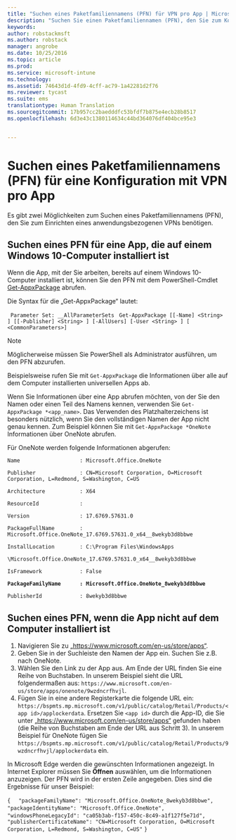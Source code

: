 ```yaml
---
title: "Suchen eines Paketfamiliennamens (PFN) für VPN pro App | Microsoft Intune"
description: "Suchen Sie einen Paketfamiliennamen (PFN), den Sie zum Konfigurieren eines anwendungsbezogenen VPN („VPN pro App“) benötigen."
keywords: 
author: robstackmsft
ms.author: robstack
manager: angrobe
ms.date: 10/25/2016
ms.topic: article
ms.prod: 
ms.service: microsoft-intune
ms.technology: 
ms.assetid: 74643d1d-4fd9-4cff-ac79-1a42281d2f76
ms.reviewer: tycast
ms.suite: ems
translationtype: Human Translation
ms.sourcegitcommit: 17b957cc2baedddfc53bfdf7b875e4ecb28b8517
ms.openlocfilehash: 6d3e43c1380114634c44bd364076df404bce95e3


---
```


# <a name="find-a-package-family-name-pfn-for-perapp-vpn-configuration"></a>Suchen eines Paketfamiliennamens (PFN) für eine Konfiguration mit VPN pro App

Es gibt zwei Möglichkeiten zum Suchen eines Paketfamiliennamens (PFN), den Sie zum Einrichten eines anwendungsbezogenen VPNs benötigen.

## <a name="find-a-pfn-for-an-app-thats-installed-on-a-windows-10-computer"></a>Suchen eines PFN für eine App, die auf einem Windows 10-Computer installiert ist

Wenn die App, mit der Sie arbeiten, bereits auf einem Windows 10-Computer installiert ist, können Sie den PFN mit dem PowerShell-Cmdlet [Get-AppxPackage](https://technet.microsoft.com/library/hh856044.aspx) abrufen.

Die Syntax für die „Get-AppxPackage“ lautet:

` Parameter Set: __AllParameterSets`
` Get-AppxPackage [[-Name] <String> ] [[-Publisher] <String> ] [-AllUsers] [-User <String> ] [ <CommonParameters>]`

> [!NOTE]
Möglicherweise müssen Sie PowerShell als Administrator ausführen, um den PFN abzurufen.

Beispielsweise rufen Sie mit `Get-AppxPackage` die Informationen über alle auf dem Computer installierten universellen Apps ab.

Wenn Sie Informationen über eine App abrufen möchten, von der Sie den Namen oder einen Teil des Namens kennen, verwenden Sie `Get-AppxPackage *<app_name>`. Das Verwenden des Platzhalterzeichens ist besonders nützlich, wenn Sie den vollständigen Namen der App nicht genau kennen. Zum Beispiel können Sie mit `Get-AppxPackage *OneNote` Informationen über OneNote abrufen.


Für OneNote werden folgende Informationen abgerufen:

`Name                   : Microsoft.Office.OneNote`

`Publisher              : CN=Microsoft Corporation, O=Microsoft Corporation, L=Redmond, S=Washington, C=US`

`Architecture           : X64`

`ResourceId             :`

`Version                : 17.6769.57631.0`

`PackageFullName        : Microsoft.Office.OneNote_17.6769.57631.0_x64__8wekyb3d8bbwe`

`InstallLocation        : C:\Program Files\WindowsApps`

`\Microsoft.Office.OneNote_17.6769.57631.0_x64__8wekyb3d8bbwe`

`IsFramework            : False`

**`PackageFamilyName      : Microsoft.Office.OneNote_8wekyb3d8bbwe`**

`PublisherId            : 8wekyb3d8bbwe`



## <a name="find-a-pfn-if-the-app-is-not-installed-on-a-computer"></a>Suchen eines PFN, wenn die App nicht auf dem Computer installiert ist

1.  Navigieren Sie zu „https://www.microsoft.com/en-us/store/apps“.
2.  Geben Sie in der Suchleiste den Namen der App ein. Suchen Sie z.B. nach OneNote.
3.  Wählen Sie den Link zu der App aus. Am Ende der URL finden Sie eine Reihe von Buchstaben. In unserem Beispiel sieht die URL folgendermaßen aus: `https://www.microsoft.com/en-us/store/apps/onenote/9wzdncrfhvjl`.
4.  Fügen Sie in eine andere Registerkarte die folgende URL ein: `https://bspmts.mp.microsoft.com/v1/public/catalog/Retail/Products/<app id>/applockerdata`. Ersetzen Sie `<app id>` durch die App-ID, die Sie unter „https://www.microsoft.com/en-us/store/apps“ gefunden haben (die Reihe von Buchstaben am Ende der URL aus Schritt 3). In unserem Beispiel für OneNote fügen Sie `https://bspmts.mp.microsoft.com/v1/public/catalog/Retail/Products/9wzdncrfhvjl/applockerdata` ein.

In Microsoft Edge werden die gewünschten Informationen angezeigt. In Internet Explorer müssen Sie **Öffnen** auswählen, um die Informationen anzuzeigen. Der PFN wird in der ersten Zeile angegeben. Dies sind die Ergebnisse für unser Beispiel:


`{`
`  "packageFamilyName": "Microsoft.Office.OneNote_8wekyb3d8bbwe",`
`  "packageIdentityName": "Microsoft.Office.OneNote",`
`  "windowsPhoneLegacyId": "ca05b3ab-f157-450c-8c49-a1f127f5e71d",`
`  "publisherCertificateName": "CN=Microsoft Corporation, O=Microsoft Corporation, L=Redmond, S=Washington, C=US"`
`}`



<!--HONumber=Nov16_HO1-->


